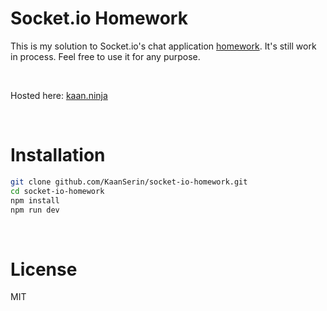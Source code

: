 # Socket.io Homework

This is my solution to Socket.io's chat application <a href="https://socket.io/get-started/chat">homework</a>. It's still work in process. Feel free to use it for any purpose.

<br/>

Hosted here: <a href="https://kaan.ninja/">kaan.ninja</a>

<br/>

# Installation

```bash
git clone github.com/KaanSerin/socket-io-homework.git
cd socket-io-homework
npm install
npm run dev
```

<br/>

# License

MIT
